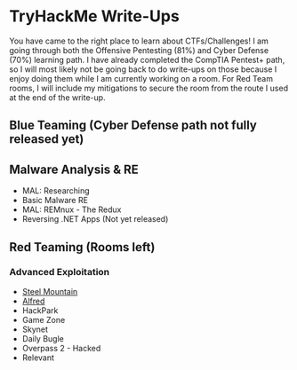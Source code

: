 # TryHackMe Write-Ups
You have came to the right place to learn about CTFs/Challenges! I am going through both the Offensive Pentesting (81%) and Cyber Defense (70%) learning path. I have already completed the CompTIA Pentest+ path, so I will most likely not be going back to do write-ups on those because I enjoy doing them while I am currently working on a room. For Red Team rooms, I will include my mitigations to secure the room from the route I used at the end of the write-up.

## Blue Teaming (Cyber Defense path not fully released yet)
## Malware Analysis & RE

* MAL: Researching
* Basic Malware RE
* MAL: REMnux - The Redux
* Reversing .NET Apps (Not yet released)

## Red Teaming (Rooms left)
### Advanced Exploitation

* [Steel Mountain](./write-ups/steelmountain.md)
* [Alfred](./write-ups/alfred.md)
* HackPark
* Game Zone
* Skynet
* Daily Bugle
* Overpass 2 - Hacked
* Relevant
